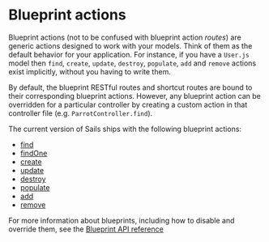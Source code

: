 # Blueprint actions

Blueprint actions (not to be confused with blueprint action *routes*) are generic actions designed to work with your models.  Think of them as the default behavior for your application.  For instance, if you have a `User.js` model then `find`, `create`, `update`, `destroy`, `populate`, `add` and `remove` actions exist implicitly, without you having to write them.

By default, the blueprint RESTful routes and shortcut routes are bound to their corresponding blueprint actions.  However, any blueprint action can be overridden for a particular controller by creating a custom action in that controller file (e.g. `ParrotController.find`).

The current version of Sails ships with the following blueprint actions:

+ [find](http://sailsjs.com/documentation/reference/blueprint-api/Find)
+ [findOne](http://sailsjs.com/documentation/reference/blueprint-api/FindOne)
+ [create](http://sailsjs.com/documentation/reference/blueprint-api/create)
+ [update](http://sailsjs.com/documentation/reference/blueprint-api/Update)
+ [destroy](http://sailsjs.com/documentation/reference/blueprint-api/Destroy)
+ [populate](http://sailsjs.com/documentation/reference/blueprint-api/Populate)
+ [add](http://sailsjs.com/documentation/reference/blueprint-api/Add)
+ [remove](http://sailsjs.com/documentation/reference/blueprint-api/Remove)

For more information about blueprints, including how to disable and override them, see the [Blueprint API reference](http://sailsjs.com/documentation/reference/blueprint-api)

<docmeta name="displayName" value="Blueprint actions">
